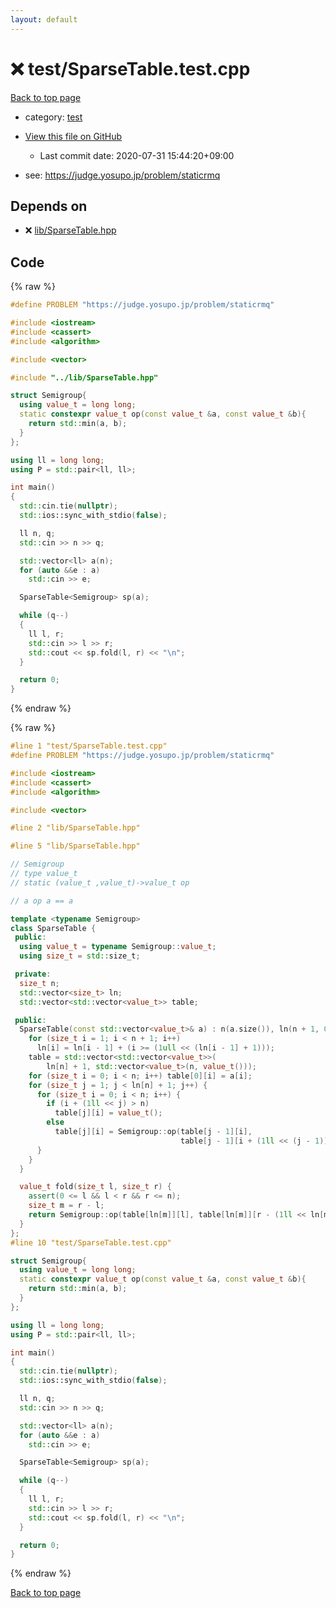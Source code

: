 ```yaml
---
layout: default
---
```


<!-- mathjax config similar to math.stackexchange -->
<script type="text/javascript" async
  src="https://cdnjs.cloudflare.com/ajax/libs/mathjax/2.7.5/MathJax.js?config=TeX-MML-AM_CHTML">
</script>
<script type="text/x-mathjax-config">
  MathJax.Hub.Config({
    TeX: { equationNumbers: { autoNumber: "AMS" }},
    tex2jax: {
      inlineMath: [ ['$','$'] ],
      processEscapes: true
    },
    "HTML-CSS": { matchFontHeight: false },
    displayAlign: "left",
    displayIndent: "2em"
  });
</script>

<script type="text/javascript" src="https://cdnjs.cloudflare.com/ajax/libs/jquery/3.4.1/jquery.min.js"></script>
<script src="https://cdn.jsdelivr.net/npm/jquery-balloon-js@1.1.2/jquery.balloon.min.js" integrity="sha256-ZEYs9VrgAeNuPvs15E39OsyOJaIkXEEt10fzxJ20+2I=" crossorigin="anonymous"></script>
<script type="text/javascript" src="../../assets/js/copy-button.js"></script>
<link rel="stylesheet" href="../../assets/css/copy-button.css" />


# :x: test/SparseTable.test.cpp

<a href="../../index.html">Back to top page</a>

* category: <a href="../../index.html#098f6bcd4621d373cade4e832627b4f6">test</a>
* <a href="{{ site.github.repository_url }}/blob/master/test/SparseTable.test.cpp">View this file on GitHub</a>
    - Last commit date: 2020-07-31 15:44:20+09:00


* see: <a href="https://judge.yosupo.jp/problem/staticrmq">https://judge.yosupo.jp/problem/staticrmq</a>


## Depends on

* :x: <a href="../../library/lib/SparseTable.hpp.html">lib/SparseTable.hpp</a>


## Code

<a id="unbundled"></a>
{% raw %}
```cpp
#define PROBLEM "https://judge.yosupo.jp/problem/staticrmq"

#include <iostream>
#include <cassert>
#include <algorithm>

#include <vector>

#include "../lib/SparseTable.hpp"

struct Semigroup{
  using value_t = long long;
  static constexpr value_t op(const value_t &a, const value_t &b){
    return std::min(a, b);
  }
};

using ll = long long;
using P = std::pair<ll, ll>;

int main()
{
  std::cin.tie(nullptr);
  std::ios::sync_with_stdio(false);

  ll n, q;
  std::cin >> n >> q;

  std::vector<ll> a(n);
  for (auto &&e : a)
    std::cin >> e;

  SparseTable<Semigroup> sp(a);

  while (q--)
  {
    ll l, r;
    std::cin >> l >> r;
    std::cout << sp.fold(l, r) << "\n";
  }

  return 0;
}
```
{% endraw %}

<a id="bundled"></a>
{% raw %}
```cpp
#line 1 "test/SparseTable.test.cpp"
#define PROBLEM "https://judge.yosupo.jp/problem/staticrmq"

#include <iostream>
#include <cassert>
#include <algorithm>

#include <vector>

#line 2 "lib/SparseTable.hpp"

#line 5 "lib/SparseTable.hpp"

// Semigroup
// type value_t
// static (value_t ,value_t)->value_t op

// a op a == a

template <typename Semigroup>
class SparseTable {
 public:
  using value_t = typename Semigroup::value_t;
  using size_t = std::size_t;

 private:
  size_t n;
  std::vector<size_t> ln;
  std::vector<std::vector<value_t>> table;

 public:
  SparseTable(const std::vector<value_t>& a) : n(a.size()), ln(n + 1, 0) {
    for (size_t i = 1; i < n + 1; i++)
      ln[i] = ln[i - 1] + (i >= (1ull << (ln[i - 1] + 1)));
    table = std::vector<std::vector<value_t>>(
        ln[n] + 1, std::vector<value_t>(n, value_t()));
    for (size_t i = 0; i < n; i++) table[0][i] = a[i];
    for (size_t j = 1; j < ln[n] + 1; j++) {
      for (size_t i = 0; i < n; i++) {
        if (i + (1ll << j) > n)
          table[j][i] = value_t();
        else
          table[j][i] = Semigroup::op(table[j - 1][i],
                                      table[j - 1][i + (1ll << (j - 1))]);
      }
    }
  }

  value_t fold(size_t l, size_t r) {
    assert(0 <= l && l < r && r <= n);
    size_t m = r - l;
    return Semigroup::op(table[ln[m]][l], table[ln[m]][r - (1ll << ln[m])]);
  }
};
#line 10 "test/SparseTable.test.cpp"

struct Semigroup{
  using value_t = long long;
  static constexpr value_t op(const value_t &a, const value_t &b){
    return std::min(a, b);
  }
};

using ll = long long;
using P = std::pair<ll, ll>;

int main()
{
  std::cin.tie(nullptr);
  std::ios::sync_with_stdio(false);

  ll n, q;
  std::cin >> n >> q;

  std::vector<ll> a(n);
  for (auto &&e : a)
    std::cin >> e;

  SparseTable<Semigroup> sp(a);

  while (q--)
  {
    ll l, r;
    std::cin >> l >> r;
    std::cout << sp.fold(l, r) << "\n";
  }

  return 0;
}

```
{% endraw %}

<a href="../../index.html">Back to top page</a>

